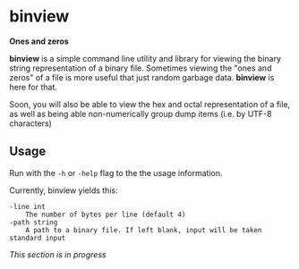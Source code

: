 # binview
**Ones and zeros**

**binview** is a simple command line utility and library for viewing the binary string representation of a binary file.
Sometimes viewing the "ones and zeros" of a file is more useful that just random garbage data. **binview** is here for that.

Soon, you will also be able to view the hex and octal representation of a file, as well as being able non-numerically group dump items (i.e. by UTF-8 characters)

## Usage
Run with the `-h` or `-help` flag to the the usage information.

Currently, binview yields this:

```text
-line int
    The number of bytes per line (default 4)
-path string
    A path to a binary file. If left blank, input will be taken standard input
```
_This section is in progress_